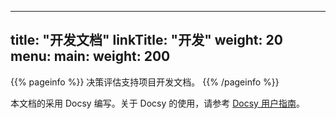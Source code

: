 
---
title: "开发文档"
linkTitle: "开发"
weight: 20
menu:
  main:
    weight: 200
---

{{% pageinfo %}}
决策评估支持项目开发文档。
{{% /pageinfo %}}

本文档的采用 Docsy 编写。关于 Docsy 的使用，请参考 [Docsy 用户指南](https://docsy.dev/docs/)。


